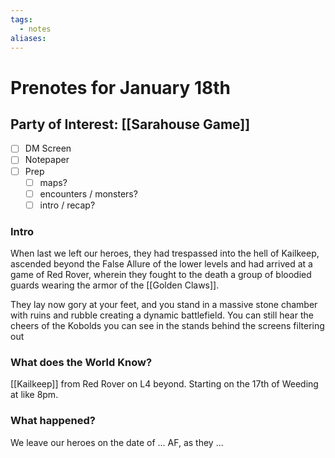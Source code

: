 ```yaml
---
tags:
  - notes
aliases:
---
```


# Prenotes for January 18th
## Party of Interest: [[Sarahouse Game]]
- [ ] DM Screen
- [ ] Notepaper
- [ ] Prep
	- [ ] maps?
	- [ ] encounters / monsters?
	- [ ] intro / recap?

### Intro

When last we left our heroes, they had trespassed into the hell of Kailkeep, ascended beyond the False Allure of the lower levels and had arrived at a game of Red Rover, wherein they fought to the death a group of bloodied guards wearing the armor of the [[Golden Claws]]. 

They lay now gory at your feet, and you stand in a massive stone chamber with ruins and rubble creating a dynamic battlefield. You can still hear the cheers of the Kobolds you can see in the stands behind the screens filtering out 

### What does the World Know?

[[Kailkeep]] from Red Rover on L4 beyond. Starting on the 17th of Weeding at like 8pm.

### What happened?


We leave our heroes on the date of ... AF, as they ...